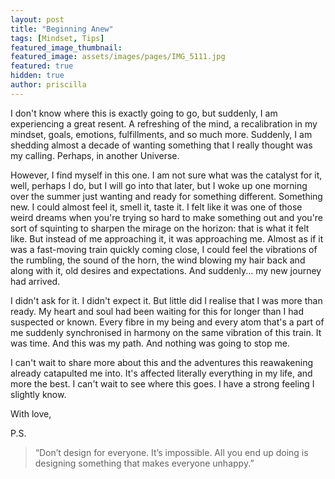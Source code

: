 ```yaml
---
layout: post
title: "Beginning Anew"
tags: [Mindset, Tips]
featured_image_thumbnail:
featured_image: assets/images/pages/IMG_5111.jpg
featured: true
hidden: true
author: priscilla
---
```


I don't know where this is exactly going to go, but suddenly, I am experiencing a great resent. A refreshing of the mind, a recalibration in my mindset, goals, emotions, fulfillments, and so much more. Suddenly, I am shedding almost a decade of wanting something that I really thought was my calling. Perhaps, in another Universe.

However, I find myself in this one. I am not sure what was the catalyst for it, well, perhaps I do, but I will go into that later, but I woke up one morning over the summer just wanting and ready for something different. Something new. I could almost feel it, smell it, taste it. I felt like it was one of those weird dreams when you're trying so hard to make something out and you're sort of squinting to sharpen the mirage on the horizon: that is what it felt like. But instead of me approaching it, it was approaching me. Almost as if it was a fast-moving train quickly coming close, I could feel the vibrations of the rumbling, the sound of the horn, the wind blowing my hair back and along with it, old desires and expectations. And suddenly... my new journey had arrived. 

I didn't ask for it. I didn't expect it. But little did I realise that I was more than ready. My heart and soul had been waiting for this for longer than I had suspected or known. Every fibre in my being and every atom that's a part of me suddenly synchronised in harmony on the same vibration of this train. It was time. And this was my path. And nothing was going to stop me. 

I can't wait to share more about this and the adventures this reawakening already catapulted me into. It's affected literally everything in my life, and more the best. I can't wait to see where this goes. I have a strong feeling I slightly know.

With love,

P.S.

<!--more-->

> “Don’t design for everyone. It’s impossible. All you end up doing is designing something that makes everyone unhappy.”

